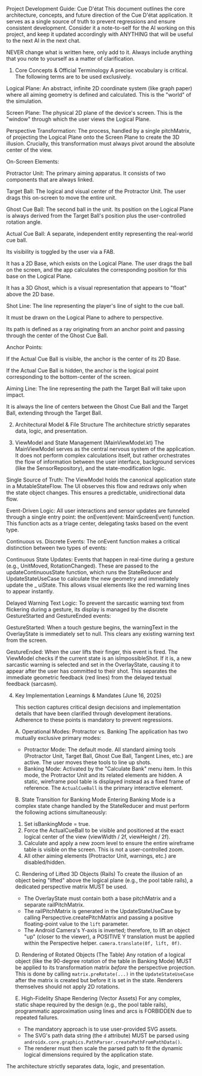 Project Development Guide: Cue D'état
This document outlines the core architecture, concepts, and future direction of the Cue D'état
application. It serves as a single source of truth to prevent regressions and ensure consistent
development. Consider it a note-to-self for the AI working on this project, and keep it updated
accordingly with ANYTHING that will be useful to the next AI in the next chat.

NEVER change what is written here, only add to it. Always include anything that you note to yourself as a matter of clarification.

1. Core Concepts & Official Terminology
   A precise vocabulary is critical. The following terms are to be used exclusively.

Logical Plane: An abstract, infinite 2D coordinate system (like graph paper) where all aiming
geometry is defined and calculated. This is the "world" of the simulation.

Screen Plane: The physical 2D plane of the device's screen. This is the "window" through which
the user views the Logical Plane.

Perspective Transformation: The process, handled by a single pitchMatrix, of projecting the
Logical Plane onto the Screen Plane to create the 3D illusion. Crucially, this transformation must
always pivot around the absolute center of the view.

On-Screen Elements:

Protractor Unit: The primary aiming apparatus. It consists of two components that are
always linked.

Target Ball: The logical and visual center of the Protractor Unit. The user drags this
on-screen to move the entire unit.

Ghost Cue Ball: The second ball in the unit. Its position on the Logical Plane is
always derived from the Target Ball's position plus the user-controlled rotation angle.

Actual Cue Ball: A separate, independent entity representing the real-world cue ball.

Its visibility is toggled by the user via a FAB.

It has a 2D Base, which exists on the Logical Plane. The user drags the ball on the
screen, and the app calculates the corresponding position for this base on the Logical
Plane.

It has a 3D Ghost, which is a visual representation that appears to "float" above the 2D
base.

Shot Line: The line representing the player's line of sight to the cue ball.

It must be drawn on the Logical Plane to adhere to perspective.

Its path is defined as a ray originating from an anchor point and passing through the center
of the Ghost Cue Ball.

Anchor Points:

If the Actual Cue Ball is visible, the anchor is the center of its 2D Base.

If the Actual Cue Ball is hidden, the anchor is the logical point corresponding to the
bottom-center of the screen.

Aiming Line: The line representing the path the Target Ball will take upon impact.

It is always the line of centers between the Ghost Cue Ball and the Target Ball, extending
through the Target Ball.

2. Architectural Model & File Structure
   The architecture strictly separates data, logic, and presentation.

3. ViewModel and State Management (MainViewModel.kt)
   The MainViewModel serves as the central nervous system of the application. It does not perform
   complex calculations itself, but rather orchestrates the flow of information between the user
   interface, background services (like the SensorRepository), and the state-modification logic.

Single Source of Truth: The ViewModel holds the canonical application state in a
MutableStateFlow<OverlayState>. The UI observes this flow and redraws only when the state object
changes. This ensures a predictable, unidirectional data flow.

Event-Driven Logic: All user interactions and sensor updates are funneled through a single entry
point: the onEvent(event: MainScreenEvent) function. This function acts as a triage center,
delegating tasks based on the event type.

Continuous vs. Discrete Events: The onEvent function makes a critical distinction between two types
of events:

Continuous State Updates: Events that happen in real-time during a gesture (e.g., UnitMoved,
RotationChanged). These are passed to the updateContinuousState function, which runs the
StateReducer and UpdateStateUseCase to calculate the new geometry and immediately update the _
uiState. This allows visual elements like the red warning lines to appear instantly.

Delayed Warning Text Logic: To prevent the sarcastic warning text from flickering during a gesture,
its display is managed by the discrete GestureStarted and GestureEnded events:

GestureStarted: When a touch gesture begins, the warningText in the OverlayState is immediately set
to null. This clears any existing warning text from the screen.

GestureEnded: When the user lifts their finger, this event is fired. The ViewModel checks if the
current state is an isImpossibleShot. If it is, a new sarcastic warning is selected and set in the
OverlayState, causing it to appear after the user has committed to their shot. This separates the
immediate geometric feedback (red lines) from the delayed textual feedback (sarcasm).

4. Key Implementation Learnings & Mandates (June 16, 2025)

   This section captures critical design decisions and implementation details that have been
   clarified
   through development iterations. Adherence to these points is mandatory to prevent regressions.

   A. Operational Modes: Protractor vs. Banking
   The application has two mutually exclusive primary modes:
   - Protractor Mode: The default mode. All standard aiming tools (Protractor Unit, Target Ball,
     Ghost Cue Ball, Tangent Lines, etc.) are active. The user moves these tools to line up shots.
   - Banking Mode: Activated by the "Calculate Bank" menu item. In this mode, the Protractor
     Unit and its related elements are hidden. A static, wireframe pool table is displayed instead
     as a fixed frame of reference. The `ActualCueBall` is the primary interactive element.

   B. State Transition for Banking Mode
   Entering Banking Mode is a complex state change handled by the StateReducer and must perform the
   following actions simultaneously:
   1. Set isBankingMode = true.
   2. Force the ActualCueBall to be visible and positioned at the exact logical center of the view
      (viewWidth / 2f, viewHeight / 2f).
   3. Calculate and apply a new zoom level to ensure the entire wireframe table is visible on the
      screen. This is not a user-controlled zoom.
   4. All other aiming elements (Protractor Unit, warnings, etc.) are disabled/hidden.

   C. Rendering of Lifted 3D Objects (Rails)
   To create the illusion of an object being "lifted" above the logical plane (e.g., the pool table
   rails), a dedicated perspective matrix MUST be used.
   - The OverlayState must contain both a base pitchMatrix and a separate railPitchMatrix.
   - The railPitchMatrix is generated in the UpdateStateUseCase by calling
     Perspective.createPitchMatrix and passing a positive floating-point value to the `lift`
     parameter.
   - The Android Camera's Y-axis is inverted; therefore, to lift an object "up" (closer to the
     viewer), a POSITIVE Y translation must be applied within the Perspective helper.
     `camera.translate(0f, lift, 0f)`.

   D. Rendering of Rotated Objects (The Table)
   Any rotation of a logical object (like the 90-degree rotation of the table in Banking Mode) MUST
   be applied to its transformation matrix *before* the perspective projection. This is done by
   calling `matrix.preRotate(...)` in the `UpdateStateUseCase` after the matrix is created but
   before it is set in the state. Renderers themselves should not apply 2D rotations.

   E. High-Fidelity Shape Rendering (Vector Assets)
   For any complex, static shape required by the design (e.g., the pool table rails), programmatic
   approximation using lines and arcs is FORBIDDEN due to repeated failures.
   - The mandatory approach is to use user-provided SVG assets.
   - The SVG's path data string (the `d` attribute) MUST be parsed using
     `androidx.core.graphics.PathParser.createPathFromPathData()`.
   - The renderer must then scale the parsed path to fit the dynamic logical dimensions required by
     the application state.

The architecture strictly separates data, logic, and presentation.

